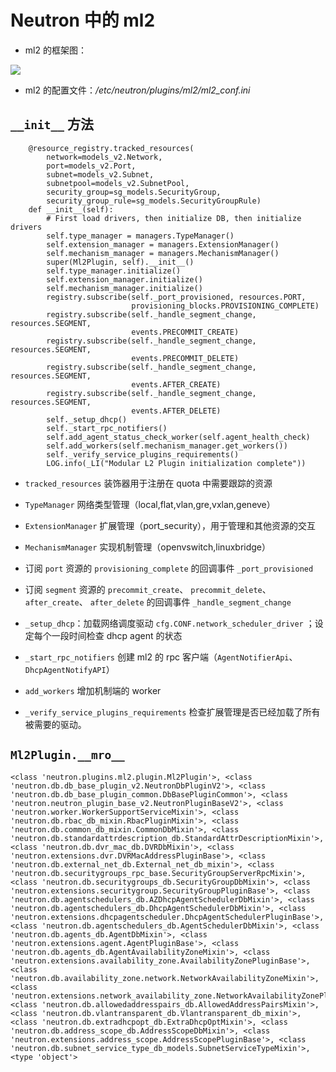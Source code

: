 # Neutron 中的 ml2

* ml2 的框架图：

![](https://www.ibm.com/developerworks/cn/cloud/library/cl-cn-openstackneutronml2/img002.png)

* ml2 的配置文件：*/etc/neutron/plugins/ml2/ml2_conf.ini*

## `__init__` 方法

```
    @resource_registry.tracked_resources(
        network=models_v2.Network,
        port=models_v2.Port,
        subnet=models_v2.Subnet,
        subnetpool=models_v2.SubnetPool,
        security_group=sg_models.SecurityGroup,
        security_group_rule=sg_models.SecurityGroupRule)
    def __init__(self):
        # First load drivers, then initialize DB, then initialize drivers
        self.type_manager = managers.TypeManager()
        self.extension_manager = managers.ExtensionManager()
        self.mechanism_manager = managers.MechanismManager()
        super(Ml2Plugin, self).__init__()
        self.type_manager.initialize()
        self.extension_manager.initialize()
        self.mechanism_manager.initialize()
        registry.subscribe(self._port_provisioned, resources.PORT,
                           provisioning_blocks.PROVISIONING_COMPLETE)
        registry.subscribe(self._handle_segment_change, resources.SEGMENT,
                           events.PRECOMMIT_CREATE)
        registry.subscribe(self._handle_segment_change, resources.SEGMENT,
                           events.PRECOMMIT_DELETE)
        registry.subscribe(self._handle_segment_change, resources.SEGMENT,
                           events.AFTER_CREATE)
        registry.subscribe(self._handle_segment_change, resources.SEGMENT,
                           events.AFTER_DELETE)
        self._setup_dhcp()
        self._start_rpc_notifiers()
        self.add_agent_status_check_worker(self.agent_health_check)
        self.add_workers(self.mechanism_manager.get_workers())
        self._verify_service_plugins_requirements()
        LOG.info(_LI("Modular L2 Plugin initialization complete"))
```

* `tracked_resources` 装饰器用于注册在 quota 中需要跟踪的资源

* `TypeManager` 网络类型管理（local,flat,vlan,gre,vxlan,geneve）

* `ExtensionManager` 扩展管理（port_security），用于管理和其他资源的交互

* `MechanismManager` 实现机制管理（openvswitch,linuxbridge）

* 订阅 `port` 资源的 `provisioning_complete` 的回调事件 `_port_provisioned`

* 订阅 `segment` 资源的 `precommit_create`、 `precommit_delete`、`after_create`、 `after_delete` 的回调事件 `_handle_segment_change`

* `_setup_dhcp`：加载网络调度驱动 `cfg.CONF.network_scheduler_driver` ；设定每个一段时间检查 dhcp agent 的状态

* `_start_rpc_notifiers` 创建 ml2 的 rpc 客户端（`AgentNotifierApi`、`DhcpAgentNotifyAPI`）

* `add_workers` 增加机制端的 worker

* `_verify_service_plugins_requirements` 检查扩展管理是否已经加载了所有被需要的驱动。

## `Ml2Plugin.__mro__`

```
<class 'neutron.plugins.ml2.plugin.Ml2Plugin'>, <class 'neutron.db.db_base_plugin_v2.NeutronDbPluginV2'>, <class 'neutron.db.db_base_plugin_common.DbBasePluginCommon'>, <class 'neutron.neutron_plugin_base_v2.NeutronPluginBaseV2'>, <class 'neutron.worker.WorkerSupportServiceMixin'>, <class 'neutron.db.rbac_db_mixin.RbacPluginMixin'>, <class 'neutron.db.common_db_mixin.CommonDbMixin'>, <class 'neutron.db.standardattrdescription_db.StandardAttrDescriptionMixin'>, <class 'neutron.db.dvr_mac_db.DVRDbMixin'>, <class 'neutron.extensions.dvr.DVRMacAddressPluginBase'>, <class 'neutron.db.external_net_db.External_net_db_mixin'>, <class 'neutron.db.securitygroups_rpc_base.SecurityGroupServerRpcMixin'>, <class 'neutron.db.securitygroups_db.SecurityGroupDbMixin'>, <class 'neutron.extensions.securitygroup.SecurityGroupPluginBase'>, <class 'neutron.db.agentschedulers_db.AZDhcpAgentSchedulerDbMixin'>, <class 'neutron.db.agentschedulers_db.DhcpAgentSchedulerDbMixin'>, <class 'neutron.extensions.dhcpagentscheduler.DhcpAgentSchedulerPluginBase'>, <class 'neutron.db.agentschedulers_db.AgentSchedulerDbMixin'>, <class 'neutron.db.agents_db.AgentDbMixin'>, <class 'neutron.extensions.agent.AgentPluginBase'>, <class 'neutron.db.agents_db.AgentAvailabilityZoneMixin'>, <class 'neutron.extensions.availability_zone.AvailabilityZonePluginBase'>, <class 'neutron.db.availability_zone.network.NetworkAvailabilityZoneMixin'>, <class 'neutron.extensions.network_availability_zone.NetworkAvailabilityZonePluginBase'>, <class 'neutron.db.allowedaddresspairs_db.AllowedAddressPairsMixin'>, <class 'neutron.db.vlantransparent_db.Vlantransparent_db_mixin'>, <class 'neutron.db.extradhcpopt_db.ExtraDhcpOptMixin'>, <class 'neutron.db.address_scope_db.AddressScopeDbMixin'>, <class 'neutron.extensions.address_scope.AddressScopePluginBase'>, <class 'neutron.db.subnet_service_type_db_models.SubnetServiceTypeMixin'>, <type 'object'>
```